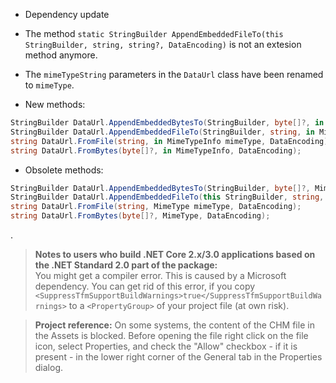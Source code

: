 ﻿- Dependency update
- The method `static StringBuilder AppendEmbeddedFileTo(this StringBuilder, string, string?, DataEncoding)` is not an extesion method anymore.
- The `mimeTypeString` parameters in the `DataUrl` class have been renamed to `mimeType`.

- New methods:
```csharp
StringBuilder DataUrl.AppendEmbeddedBytesTo(StringBuilder, byte[]?, in MimeTypeInfo, DataEncoding);
StringBuilder DataUrl.AppendEmbeddedFileTo(StringBuilder, string, in MimeTypeInfo, DataEncoding dataEncoding);
string DataUrl.FromFile(string, in MimeTypeInfo mimeType, DataEncoding);
string DataUrl.FromBytes(byte[]?, in MimeTypeInfo, DataEncoding);
```
- Obsolete methods:
```csharp
StringBuilder DataUrl.AppendEmbeddedBytesTo(StringBuilder, byte[]?, MimeType, DataEncoding);
StringBuilder DataUrl.AppendEmbeddedFileTo(this StringBuilder, string, MimeType, DataEncoding);
string DataUrl.FromFile(string, MimeType mimeType, DataEncoding);
string DataUrl.FromBytes(byte[]?, MimeType, DataEncoding);
```
.
>**Notes to users who build .NET Core 2.x/3.0 applications based on the .NET Standard 2.0 part of the package:**  
>You might get a compiler error. This is caused by a Microsoft dependency. You can get rid of this error, if you copy `<SuppressTfmSupportBuildWarnings>true</SuppressTfmSupportBuildWarnings>` to a `<PropertyGroup>` of your project file (at own risk).

>**Project reference:** On some systems, the content of the CHM file in the Assets is blocked. Before opening the file right click on the file icon, select Properties, and check the "Allow" checkbox - if it is present - in the lower right corner of the General tab in the Properties dialog.